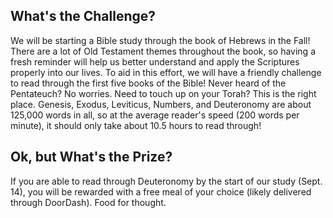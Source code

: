 ## What's the Challenge?

We will be starting a Bible study through the book of Hebrews in the Fall! There are a lot of Old Testament themes throughout the book, so having a fresh reminder will help us better understand and apply the Scriptures properly into our lives. To aid in this effort, we will have a friendly challenge to read through the first five books of the Bible! Never heard of the Pentateuch? No worries. Need to touch up on your Torah? This is the right place. Genesis, Exodus, Leviticus, Numbers, and Deuteronomy are about 125,000 words in all, so at the average reader's speed (200 words per minute), it should only take about 10.5 hours to read through!

## Ok, but What's the Prize?

If you are able to read through Deuteronomy by the start of our study (Sept. 14), you will be rewarded with a free meal of your choice (likely delivered through DoorDash). Food for thought.
